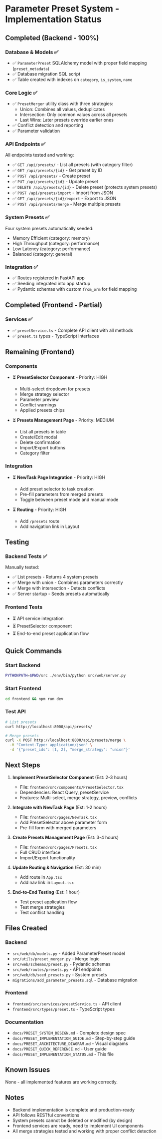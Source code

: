 # Parameter Preset System - Implementation Status

## Completed (Backend - 100%)

### Database & Models ✅
- ✅ `ParameterPreset` SQLAlchemy model with proper field mapping (`preset_metadata`)
- ✅ Database migration SQL script
- ✅ Table created with indexes on `category`, `is_system`, `name`

### Core Logic ✅
- ✅ `PresetMerger` utility class with three strategies:
  - Union: Combines all values, deduplicates
  - Intersection: Only common values across all presets
  - Last Wins: Later presets override earlier ones
- ✅ Conflict detection and reporting
- ✅ Parameter validation

### API Endpoints ✅
All endpoints tested and working:
- ✅ `GET /api/presets/` - List all presets (with category filter)
- ✅ `GET /api/presets/{id}` - Get preset by ID
- ✅ `POST /api/presets/` - Create preset
- ✅ `PUT /api/presets/{id}` - Update preset
- ✅ `DELETE /api/presets/{id}` - Delete preset (protects system presets)
- ✅ `POST /api/presets/import` - Import from JSON
- ✅ `GET /api/presets/{id}/export` - Export to JSON
- ✅ `POST /api/presets/merge` - Merge multiple presets

### System Presets ✅
Four system presets automatically seeded:
- Memory Efficient (category: memory)
- High Throughput (category: performance)
- Low Latency (category: performance)
- Balanced (category: general)

### Integration ✅
- ✅ Routes registered in FastAPI app
- ✅ Seeding integrated into app startup
- ✅ Pydantic schemas with custom `from_orm` for field mapping

## Completed (Frontend - Partial)

### Services ✅
- ✅ `presetService.ts` - Complete API client with all methods
- ✅ `preset.ts` types - TypeScript interfaces

## Remaining (Frontend)

### Components
- ⏳ **PresetSelector Component** - Priority: HIGH
  - Multi-select dropdown for presets
  - Merge strategy selector
  - Parameter preview
  - Conflict warnings
  - Applied presets chips

- ⏳ **Presets Management Page** - Priority: MEDIUM
  - List all presets in table
  - Create/Edit modal
  - Delete confirmation
  - Import/Export buttons
  - Category filter

### Integration
- ⏳ **NewTask Page Integration** - Priority: HIGH
  - Add preset selector to task creation
  - Pre-fill parameters from merged presets
  - Toggle between preset mode and manual mode

- ⏳ **Routing** - Priority: HIGH
  - Add `/presets` route
  - Add navigation link in Layout

## Testing

### Backend Tests ✅
Manually tested:
- ✅ List presets - Returns 4 system presets
- ✅ Merge with union - Combines parameters correctly
- ✅ Merge with intersection - Detects conflicts
- ✅ Server startup - Seeds presets automatically

### Frontend Tests
- ⏳ API service integration
- ⏳ PresetSelector component
- ⏳ End-to-end preset application flow

## Quick Commands

### Start Backend
```bash
PYTHONPATH=$PWD/src ./env/bin/python src/web/server.py
```

### Start Frontend
```bash
cd frontend && npm run dev
```

### Test API
```bash
# List presets
curl http://localhost:8000/api/presets/

# Merge presets
curl -X POST http://localhost:8000/api/presets/merge \
  -H "Content-Type: application/json" \
  -d '{"preset_ids": [1, 2], "merge_strategy": "union"}'
```

## Next Steps

1. **Implement PresetSelector Component** (Est: 2-3 hours)
   - File: `frontend/src/components/PresetSelector.tsx`
   - Dependencies: React Query, presetService
   - Features: Multi-select, merge strategy, preview, conflicts

2. **Integrate with NewTask Page** (Est: 1-2 hours)
   - File: `frontend/src/pages/NewTask.tsx`
   - Add PresetSelector above parameter form
   - Pre-fill form with merged parameters

3. **Create Presets Management Page** (Est: 3-4 hours)
   - File: `frontend/src/pages/Presets.tsx`
   - Full CRUD interface
   - Import/Export functionality

4. **Update Routing & Navigation** (Est: 30 min)
   - Add route in `App.tsx`
   - Add nav link in `Layout.tsx`

5. **End-to-End Testing** (Est: 1 hour)
   - Test preset application flow
   - Test merge strategies
   - Test conflict handling

## Files Created

### Backend
- `src/web/db/models.py` - Added ParameterPreset model
- `src/utils/preset_merger.py` - Merge logic
- `src/web/schemas/preset.py` - Pydantic schemas
- `src/web/routes/presets.py` - API endpoints
- `src/web/db/seed_presets.py` - System presets
- `migrations/add_parameter_presets.sql` - Database migration

### Frontend
- `frontend/src/services/presetService.ts` - API client
- `frontend/src/types/preset.ts` - TypeScript types

### Documentation
- `docs/PRESET_SYSTEM_DESIGN.md` - Complete design spec
- `docs/PRESET_IMPLEMENTATION_GUIDE.md` - Step-by-step guide
- `docs/PRESET_ARCHITECTURE_DIAGRAM.md` - Visual diagrams
- `docs/PRESET_QUICK_REFERENCE.md` - User guide
- `docs/PRESET_IMPLEMENTATION_STATUS.md` - This file

## Known Issues

None - all implemented features are working correctly.

## Notes

- Backend implementation is complete and production-ready
- API follows RESTful conventions
- System presets cannot be deleted or modified (by design)
- Frontend services are ready, need to implement UI components
- All merge strategies tested and working with proper conflict detection
